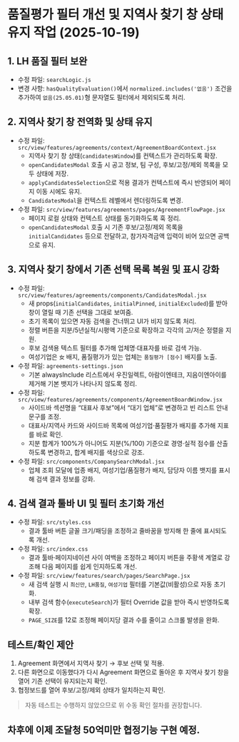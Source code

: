 # 품질평가 필터 개선 및 지역사 찾기 창 상태 유지 작업 (2025-10-19)

## 1. LH 품질 필터 보완
- 수정 파일: `searchLogic.js`
- 변경 사항: `hasQualityEvaluation()`에서 `normalized.includes('없음')` 조건을 추가하여 `없음(25.05.01)`형 문자열도 필터에서 제외되도록 처리.

## 2. 지역사 찾기 창 전역화 및 상태 유지
- 수정 파일: `src/view/features/agreements/context/AgreementBoardContext.jsx`
  - 지역사 찾기 창 상태(`candidatesWindow`)를 컨텍스트가 관리하도록 확장.
  - `openCandidatesModal` 호출 시 공고 정보, 팀 구성, 후보/고정/제외 목록을 모두 상태에 저장.
  - `applyCandidatesSelection`으로 적용 결과가 컨텍스트에 즉시 반영되어 페이지 이동 시에도 유지.
  - `CandidatesModal`을 컨텍스트 레벨에서 렌더링하도록 변경.
- 수정 파일: `src/view/features/agreements/pages/AgreementFlowPage.jsx`
  - 페이지 로컬 상태와 컨텍스트 상태를 동기화하도록 훅 정리.
  - `openCandidatesModal` 호출 시 기존 후보/고정/제외 목록을 `initialCandidates` 등으로 전달하고, 참가자격금액 입력이 비어 있으면 공백으로 유지.

## 3. 지역사 찾기 창에서 기존 선택 목록 복원 및 표시 강화
- 수정 파일: `src/view/features/agreements/components/CandidatesModal.jsx`
  - 새 props(`initialCandidates`, `initialPinned`, `initialExcluded`)를 받아 창이 열릴 때 기존 선택을 그대로 보여줌.
  - 초기 목록이 있으면 자동 검색을 건너뛰고 UI가 비지 않도록 처리.
  - 정렬 버튼을 지분/5년실적/시평액 기준으로 확장하고 각각의 고/저순 정렬을 지원.
  - 후보 검색용 텍스트 필터를 추가해 업체명·대표자를 바로 검색 가능.
  - 여성기업은 `女` 배지, 품질평가가 있는 업체는 `품질평가 [점수]` 배지를 노출.
- 수정 파일: `agreements-settings.json`
  - 기본 alwaysInclude 리스트에서 우진일렉트, 아람이엔테크, 지음이엔아이를 제거해 기본 뱃지가 나타나지 않도록 정리.
- 수정 파일: `src/view/features/agreements/components/AgreementBoardWindow.jsx`
  - 사이드바 섹션명을 “대표사 후보”에서 “대기 업체”로 변경하고 빈 리스트 안내 문구를 조정.
  - 대표사/지역사 카드와 사이드바 목록에 여성기업·품질평가 배지를 추가해 지표를 바로 확인.
  - 지분 합계가 100%가 아니어도 지분(%/100) 기준으로 경영·실적 점수를 산출하도록 변경하고, 합계 배지를 색상으로 강조.
- 수정 파일: `src/components/CompanySearchModal.jsx`
  - 업체 조회 모달에 업종 배지, 여성기업/품질평가 배지, 담당자 이름 뱃지를 표시해 검색 결과 정보를 강화.

## 4. 검색 결과 툴바 UI 및 필터 초기화 개선
- 수정 파일: `src/styles.css`
  - 결과 툴바 버튼 글꼴 크기/패딩을 조정하고 줄바꿈을 방지해 한 줄에 표시되도록 개선.
- 수정 파일: `src/index.css`
  - 결과 툴바·페이지네이션 사이 여백을 조정하고 페이지 버튼을 주황색 계열로 강조해 다음 페이지를 쉽게 인지하도록 개선.
- 수정 파일: `src/view/features/search/pages/SearchPage.jsx`
  - 새 검색 실행 시 `최신만`, `LH품질`, `여성기업` 필터를 기본값(비활성)으로 자동 초기화.
  - 내부 검색 함수(`executeSearch`)가 필터 Override 값을 받아 즉시 반영하도록 확장.
  - `PAGE_SIZE`를 12로 조정해 페이지당 결과 수를 줄이고 스크롤 발생을 완화.

## 테스트/확인 제안
1. Agreement 화면에서 지역사 찾기 → 후보 선택 및 적용.
2. 다른 화면으로 이동했다가 다시 Agreement 화면으로 돌아온 후 지역사 찾기 창을 열어 기존 선택이 유지되는지 확인.
3. 협정보드를 열어 후보/고정/제외 상태가 일치하는지 확인.

> 자동 테스트는 수행하지 않았으므로 위 수동 확인 절차를 권장합니다.


## 차후에 이제 조달청 50억미만 협정기능 구현 예정.